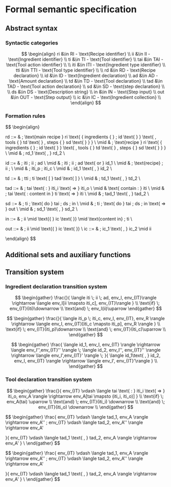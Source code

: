 # Formal semantic specification
## Abstract syntax
### Syntactic categories
$$
\begin{align}
    ri &\in RI - \text{Recipe identifier} \\
    ii &\in II - \text{Ingredient identifier} \\
    ti &\in TI - \text{Tool identifier} \\
    tai &\in TAI - \text{Tool action identifier} \\
    \\
    iti &\in ITI - \text{Ingredient type identifier} \\
    tti &\in TTI - \text{Tool type identifier} \\
    \\
    rd &\in RD - \text{Recipe declaration} \\
    id &\in ID - \text{Ingredient declaration} \\
    ad &\in AD - \text{Amount declaration} \\
    td &\in TD - \text{Tool declaration} \\
    tad &\in TAD - \text{Tool action declaration} \\
    sd &\in SD - \text{step declaration} \\
    \\
    ds &\in DS - \text{Description string} \\
    in &\in IN - \text{Step input} \\
    out &\in OUT - \text{Step output} \\
    ic &\in IC - \text{Ingredient collection} \\
\end{align}
$$

### Formation rules
$$
\begin{align}

rd ::= & \; \text{main recipe } ri \text{ \{ ingredients \{ }  \; id \text{ \} } \text{ , tools \{ } td \text{ \} , steps \{ } sd \text{ \} \} }   \\ 
\mid & \; \text{recipe } ri \text{ \{ ingredients \{ }  \; id \text{ \} } \text{ , tools \{ } td \text{ \} , steps \{ } sd \text{ \} \} }   \\ 
\mid & \; rd_1 \text{ , } rd_2 \\

id ::= & \; iti \; ii \; ad \\
\mid & \; iti \; ii \; ad \text{ or } id_1 \\
\mid & \; \text{recipe} \; ii \; \\
\mid & \; iti_p \; iti_c \\
\mid & \; id_1 \text{ , } id_2 \\

td ::= & \; tti \; ti \text{ [ } tad \text{ ] } \\
\mid & \; td_1 \text{ , } td_2 \\

tad ::= & \; tai \text{ : } iti_i \text{ => } iti_o \\
\mid & \text{ contain : } iti \\
\mid & \; tai \text{ : content in } ti \text{ => } iti \\
\mid & \; tad_1 \text{ , } tad_2 \\

sd ::= & \; ti \; \text{ do } tai \; ds \; in \\
\mid & \; ti \; \text{ do } tai \; ds \; in \text{ => } out \\
\mid & \; sd_1 \text{ , } sd_2 \\

in ::= & \; ii \mid \text{\{ } ic \text{ \}} \mid \text{content in} \; ti \\

out ::= & \; ii \mid \text{\{ } ic \text{ \}} \\
ic ::= & \; ic_1 \text{ , } ic_2 \mid ii


\end{align}
$$

## Additional sets and auxiliary functions

## Transition system
### Ingredient declaration transition system

$$
\begin{gather}
\frac{}{
    \langle iti \; ii \; ad, env_I, env_{IT}\rangle \rightarrow \langle env_I[ii \mapsto iti_c], env_{IT}\rangle
} \\
\text{if} \; env_{IT}(iti)\downarrow \\
\text{and} \; env_I(ii)\uparrow
\end{gather}
$$

$$
\begin{gather}
\frac{}{
    \langle iti_p \; iti_c, env_I, env_{IT}, env_R \rangle \rightarrow \langle env_I, env_{IT}[iti_c \mapsto iti_p], env_R \rangle
} \\
\text{if} \; env_{IT}(iti_p)\downarrow \\
\text{and} \; env_{IT}(iti_c)\uparrow \\
\end{gather}
$$

$$
\begin{gather}
\frac{
    \langle id_1, env_I, env_{IT} \rangle \rightarrow \langle env_I'',env_{IT}'' \rangle \;
    \langle id_2, env_I'', env_{IT}'' \rangle \rightarrow \langle env_I',env_{IT}' \rangle \;
}{
    \langle id_1\text{ , } id_2, env_I, env_{IT} \rangle \rightarrow \langle env_I', env_{IT}'\rangle
} \\
\end{gather}
$$

### Tool declaration transition system

$$
\begin{gather}
\frac{}{
    env_{IT} \vdash \langle tai \text{ : } iti_i \text{ => } iti_o, env_A \rangle \rightarrow 
    env_A[tai \mapsto (iti_i, iti_o)]
} \\
\text{if} \; env_A(tai) \uparrow \\
\text{and} \; env_{IT}(iti_i) \downarrow \\
\text{and} \; env_{IT}(iti_o) \downarrow \\
\end{gather}
$$

$$
\begin{gather}
\frac{
    env_{IT} \vdash \langle tad_1, env_A \rangle \rightarrow 
    env_A''
    \;
    env_{IT} \vdash \langle tad_2, env_A'' \rangle \rightarrow 
    env_A'

}{
    env_{IT} \vdash \langle tad_1 \text{ , } tad_2, env_A \rangle \rightarrow 
    env_A'
} \\
\end{gather}
$$

$$
\begin{gather}
\frac{
    env_{IT} \vdash \langle tad_1, env_A \rangle \rightarrow 
    env_A''
    \;
    env_{IT} \vdash \langle tad_2, env_A'' \rangle \rightarrow 
    env_A'

}{
    env_{IT} \vdash \langle tad_1 \text{ , } tad_2, env_A \rangle \rightarrow 
    env_A'
} \\
\end{gather}
$$


<!-- $$
\begin{gather}
\frac{
}{
    \langle \text{recipe} \; ri, env_I, env_{IT}, env_R \rangle \rightarrow 
    \langle env_I[ri \mapsto ingredient], env_{IT}, env_R[ri \mapsto (env_{IT}, env_T)] \rangle
} \\
\text{if} \; env_R(ri)\uparrow \\
\text{and} \; env_I(ri)\uparrow  
\end{gather}
$$ -->
